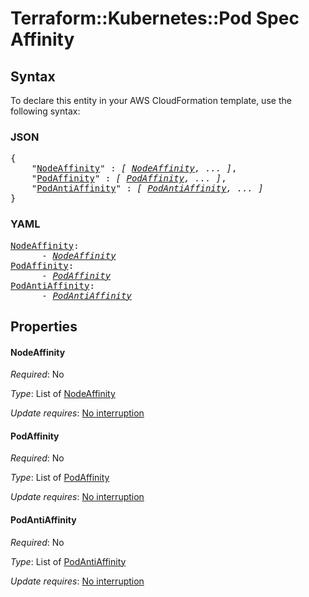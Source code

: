 # Terraform::Kubernetes::Pod Spec Affinity

## Syntax

To declare this entity in your AWS CloudFormation template, use the following syntax:

### JSON

<pre>
{
    "<a href="#nodeaffinity" title="NodeAffinity">NodeAffinity</a>" : <i>[ <a href="spec-affinity-nodeaffinity.md">NodeAffinity</a>, ... ]</i>,
    "<a href="#podaffinity" title="PodAffinity">PodAffinity</a>" : <i>[ <a href="spec-affinity-podaffinity.md">PodAffinity</a>, ... ]</i>,
    "<a href="#podantiaffinity" title="PodAntiAffinity">PodAntiAffinity</a>" : <i>[ <a href="spec-affinity-podantiaffinity.md">PodAntiAffinity</a>, ... ]</i>
}
</pre>

### YAML

<pre>
<a href="#nodeaffinity" title="NodeAffinity">NodeAffinity</a>: <i>
      - <a href="spec-affinity-nodeaffinity.md">NodeAffinity</a></i>
<a href="#podaffinity" title="PodAffinity">PodAffinity</a>: <i>
      - <a href="spec-affinity-podaffinity.md">PodAffinity</a></i>
<a href="#podantiaffinity" title="PodAntiAffinity">PodAntiAffinity</a>: <i>
      - <a href="spec-affinity-podantiaffinity.md">PodAntiAffinity</a></i>
</pre>

## Properties

#### NodeAffinity

_Required_: No

_Type_: List of <a href="spec-affinity-nodeaffinity.md">NodeAffinity</a>

_Update requires_: [No interruption](https://docs.aws.amazon.com/AWSCloudFormation/latest/UserGuide/using-cfn-updating-stacks-update-behaviors.html#update-no-interrupt)

#### PodAffinity

_Required_: No

_Type_: List of <a href="spec-affinity-podaffinity.md">PodAffinity</a>

_Update requires_: [No interruption](https://docs.aws.amazon.com/AWSCloudFormation/latest/UserGuide/using-cfn-updating-stacks-update-behaviors.html#update-no-interrupt)

#### PodAntiAffinity

_Required_: No

_Type_: List of <a href="spec-affinity-podantiaffinity.md">PodAntiAffinity</a>

_Update requires_: [No interruption](https://docs.aws.amazon.com/AWSCloudFormation/latest/UserGuide/using-cfn-updating-stacks-update-behaviors.html#update-no-interrupt)

